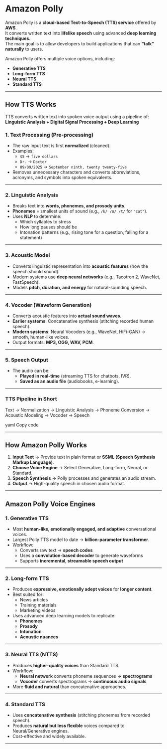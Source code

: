# Amazon Polly

Amazon Polly is a **cloud-based Text-to-Speech (TTS) service** offered by **AWS**.  
It converts written text into **lifelike speech** using advanced **deep learning techniques**.  
The main goal is to allow developers to build applications that can **“talk” naturally** to users.

Amazon Polly offers multiple voice options, including:  
- **Generative TTS**  
- **Long-form TTS**  
- **Neural TTS**  
- **Standard TTS**

---

## How TTS Works

TTS converts written text into spoken voice output using a pipeline of:  
**Linguistic Analysis + Digital Signal Processing + Deep Learning**

### 1. Text Processing (Pre-processing)
- The raw input text is first **normalized** (cleaned).  
- Examples:  
  - `$5` → `five dollars`  
  - `Dr.` → `Doctor`  
  - `09/09/2025` → `September ninth, twenty twenty-five`  
- Removes unnecessary characters and converts abbreviations, acronyms, and symbols into spoken equivalents.  

---

### 2. Linguistic Analysis
- Breaks text into **words, phonemes, and prosody units**.  
- **Phonemes** = smallest units of sound (e.g., `/k/ /æ/ /t/` for `"cat"`).  
- Uses **NLP** to determine:  
  - Which syllables to stress  
  - How long pauses should be  
  - Intonation patterns (e.g., rising tone for a question, falling for a statement)  

---

### 3. Acoustic Model
- Converts linguistic representation into **acoustic features** (how the speech should sound).  
- Modern systems use **deep neural networks** (e.g., Tacotron 2, WaveNet, FastSpeech).  
- Models **pitch, duration, and energy** for natural-sounding speech.  

---

### 4. Vocoder (Waveform Generation)
- Converts acoustic features into **actual sound waves**.  
- **Earlier systems**: Concatenative synthesis (stitching recorded human speech).  
- **Modern systems**: Neural Vocoders (e.g., WaveNet, HiFi-GAN) → smooth, human-like voices.  
- Output formats: **MP3, OGG, WAV, PCM**.  

---

### 5. Speech Output
- The audio can be:  
  - **Played in real-time** (streaming TTS for chatbots, IVR).  
  - **Saved as an audio file** (audiobooks, e-learning).  

---

### TTS Pipeline in Short
Text → Normalization → Linguistic Analysis → Phoneme Conversion → Acoustic Modeling → Vocoder → Speech

yaml
Copy code

---

## How Amazon Polly Works
1. **Input Text** → Provide text in plain format or **SSML (Speech Synthesis Markup Language)**.  
2. **Choose Voice Engine** → Select Generative, Long-form, Neural, or Standard.  
3. **Speech Synthesis** → Polly processes and generates an audio stream.  
4. **Output** → High-quality speech in chosen audio format.  

---

## Amazon Polly Voice Engines

### 1. Generative TTS
- Most **human-like, emotionally engaged, and adaptive** conversational voices.  
- Largest Polly TTS model to date → **billion-parameter transformer**.  
- Workflow:  
  - Converts raw text → **speech codes**  
  - Uses a **convolution-based decoder** to generate waveforms  
  - Supports **incremental, streamable speech output**  

---

### 2. Long-form TTS
- Produces **expressive, emotionally adept voices** for **longer content**.  
- Best suited for:  
  - News articles  
  - Training materials  
  - Marketing videos  
- Uses advanced deep learning models to replicate:  
  - **Phonemes**  
  - **Prosody**  
  - **Intonation**  
  - **Acoustic nuances**  

---

### 3. Neural TTS (NTTS)
- Produces **higher-quality voices** than Standard TTS.  
- Workflow:  
  - **Neural network** converts phoneme sequences → **spectrograms**  
  - **Vocoder** converts spectrograms → **continuous audio signals**  
- More **fluid and natural** than concatenative approaches.  

---

### 4. Standard TTS
- Uses **concatenative synthesis** (stitching phonemes from recorded speech).  
- Produces **natural but less flexible** voices compared to Neural/Generative engines.  
- Cost-effective and widely available.  

---
